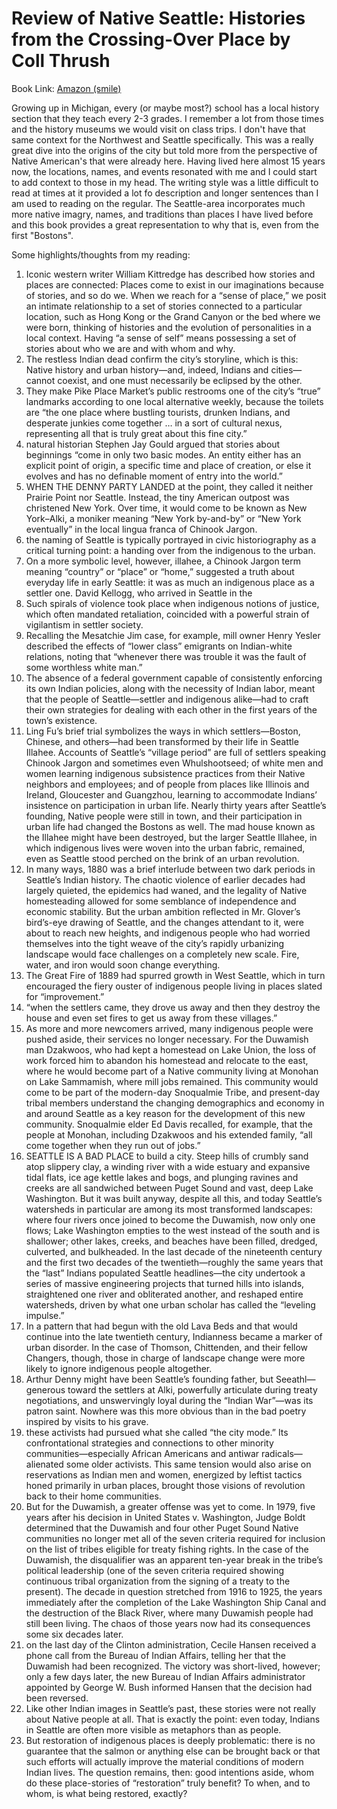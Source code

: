 
# Review of Native Seattle: Histories from the Crossing-Over Place by Coll Thrush 
Book Link: [Amazon (smile)](https://smile.amazon.com/Native-Seattle-Crossing-Over-Weyerhaeuser-Environmental/dp/0295741341/)

Growing up in Michigan, every (or maybe most?) school has a local history section that they teach every 2-3 grades. I remember a lot from those times and the history museums we would visit on class trips. I don't have that same context for the Northwest and Seattle specifically. This was a really great dive into the origins of the city but told more from the perspective of Native American's that were already here. Having lived here almost 15 years now, the locations, names, and events resonated with me and I could start to add context to those in my head. The writing style was a little difficult to read at times at it provided a lot fo description and longer sentences than I am used to reading on the regular. The Seattle-area incorporates much more native imagry, names, and traditions than places I have lived before and this book provides a great representation to why that is, even from the first "Bostons".  


Some highlights/thoughts from my reading:

1. Iconic western writer William Kittredge has described how stories and places are connected: Places come to exist in our imaginations because of stories, and so do we. When we reach for a “sense of place,” we posit an intimate relationship to a set of stories connected to a particular location, such as Hong Kong or the Grand Canyon or the bed where we were born, thinking of histories and the evolution of personalities in a local context. Having “a sense of self” means possessing a set of stories about who we are and with whom and why.
1. The restless Indian dead confirm the city’s storyline, which is this: Native history and urban history—and, indeed, Indians and cities—cannot coexist, and one must necessarily be eclipsed by the other.
1. They make Pike Place Market’s public restrooms one of the city’s “true” landmarks according to one local alternative weekly, because the toilets are “the one place where bustling tourists, drunken Indians, and desperate junkies come together … in a sort of cultural nexus, representing all that is truly great about this fine city.”
1. natural historian Stephen Jay Gould argued that stories about beginnings “come in only two basic modes. An entity either has an explicit point of origin, a specific time and place of creation, or else it evolves and has no definable moment of entry into the world.”
1. WHEN THE DENNY PARTY LANDED at the point, they called it neither Prairie Point nor Seattle. Instead, the tiny American outpost was christened New York. Over time, it would come to be known as New York–Alki, a moniker meaning “New York by-and-by” or “New York eventually” in the local lingua franca of Chinook Jargon.
1. the naming of Seattle is typically portrayed in civic historiography as a critical turning point: a handing over from the indigenous to the urban.
1. On a more symbolic level, however, illahee, a Chinook Jargon term meaning “country” or “place” or “home,” suggested a truth about everyday life in early Seattle: it was as much an indigenous place as a settler one. David Kellogg, who arrived in Seattle in the
1. Such spirals of violence took place when indigenous notions of justice, which often mandated retaliation, coincided with a powerful strain of vigilantism in settler society.
1. Recalling the Mesatchie Jim case, for example, mill owner Henry Yesler described the effects of “lower class” emigrants on Indian-white relations, noting that “whenever there was trouble it was the fault of some worthless white man.”
1. The absence of a federal government capable of consistently enforcing its own Indian policies, along with the necessity of Indian labor, meant that the people of Seattle—settler and indigenous alike—had to craft their own strategies for dealing with each other in the first years of the town’s existence.
1. Ling Fu’s brief trial symbolizes the ways in which settlers—Boston, Chinese, and others—had been transformed by their life in Seattle Illahee. Accounts of Seattle’s “village period” are full of settlers speaking Chinook Jargon and sometimes even Whulshootseed; of white men and women learning indigenous subsistence practices from their Native neighbors and employees; and of people from places like Illinois and Ireland, Gloucester and Guangzhou, learning to accommodate Indians’ insistence on participation in urban life. Nearly thirty years after Seattle’s founding, Native people were still in town, and their participation in urban life had changed the Bostons as well. The mad house known as the Illahee might have been destroyed, but the larger Seattle Illahee, in which indigenous lives were woven into the urban fabric, remained, even as Seattle stood perched on the brink of an urban revolution.
1. In many ways, 1880 was a brief interlude between two dark periods in Seattle’s Indian history. The chaotic violence of earlier decades had largely quieted, the epidemics had waned, and the legality of Native homesteading allowed for some semblance of independence and economic stability. But the urban ambition reflected in Mr. Glover’s bird’s-eye drawing of Seattle, and the changes attendant to it, were about to reach new heights, and indigenous people who had worried themselves into the tight weave of the city’s rapidly urbanizing landscape would face challenges on a completely new scale. Fire, water, and iron would soon change everything.
1. The Great Fire of 1889 had spurred growth in West Seattle, which in turn encouraged the fiery ouster of indigenous people living in places slated for “improvement.”
1. “when the settlers came, they drove us away and then they destroy the house and even set fires to get us away from these villages.”
1. As more and more newcomers arrived, many indigenous people were pushed aside, their services no longer necessary. For the Duwamish man Dzakwoos, who had kept a homestead on Lake Union, the loss of work forced him to abandon his homestead and relocate to the east, where he would become part of a Native community living at Monohan on Lake Sammamish, where mill jobs remained. This community would come to be part of the modern-day Snoqualmie Tribe, and present-day tribal members understand the changing demographics and economy in and around Seattle as a key reason for the development of this new community. Snoqualmie elder Ed Davis recalled, for example, that the people at Monohan, including Dzakwoos and his extended family, “all come together when they run out of jobs.”
1. SEATTLE IS A BAD PLACE to build a city. Steep hills of crumbly sand atop slippery clay, a winding river with a wide estuary and expansive tidal flats, ice age kettle lakes and bogs, and plunging ravines and creeks are all sandwiched between Puget Sound and vast, deep Lake Washington. But it was built anyway, despite all this, and today Seattle’s watersheds in particular are among its most transformed landscapes: where four rivers once joined to become the Duwamish, now only one flows; Lake Washington empties to the west instead of the south and is shallower; other lakes, creeks, and beaches have been filled, dredged, culverted, and bulkheaded. In the last decade of the nineteenth century and the first two decades of the twentieth—roughly the same years that the “last” Indians populated Seattle headlines—the city undertook a series of massive engineering projects that turned hills into islands, straightened one river and obliterated another, and reshaped entire watersheds, driven by what one urban scholar has called the “leveling impulse.”
1. In a pattern that had begun with the old Lava Beds and that would continue into the late twentieth century, Indianness became a marker of urban disorder. In the case of Thomson, Chittenden, and their fellow Changers, though, those in charge of landscape change were more likely to ignore indigenous people altogether.
1. Arthur Denny might have been Seattle’s founding father, but Seeathl—generous toward the settlers at Alki, powerfully articulate during treaty negotiations, and unswervingly loyal during the “Indian War”—was its patron saint. Nowhere was this more obvious than in the bad poetry inspired by visits to his grave.
1. these activists had pursued what she called “the city mode.” Its confrontational strategies and connections to other minority communities—especially African Americans and antiwar radicals—alienated some older activists. This same tension would also arise on reservations as Indian men and women, energized by leftist tactics honed primarily in urban places, brought those visions of revolution back to their home communities.
1. But for the Duwamish, a greater offense was yet to come. In 1979, five years after his decision in United States v. Washington, Judge Boldt determined that the Duwamish and four other Puget Sound Native communities no longer met all of the seven criteria required for inclusion on the list of tribes eligible for treaty fishing rights. In the case of the Duwamish, the disqualifier was an apparent ten-year break in the tribe’s political leadership (one of the seven criteria required showing continuous tribal organization from the signing of a treaty to the present). The decade in question stretched from 1916 to 1925, the years immediately after the completion of the Lake Washington Ship Canal and the destruction of the Black River, where many Duwamish people had still been living. The chaos of those years now had its consequences some six decades later.
1. on the last day of the Clinton administration, Cecile Hansen received a phone call from the Bureau of Indian Affairs, telling her that the Duwamish had been recognized. The victory was short-lived, however; only a few days later, the new Bureau of Indian Affairs administrator appointed by George W. Bush informed Hansen that the decision had been reversed.
1. Like other Indian images in Seattle’s past, these stories were not really about Native people at all. That is exactly the point: even today, Indians in Seattle are often more visible as metaphors than as people.
1. But restoration of indigenous places is deeply problematic: there is no guarantee that the salmon or anything else can be brought back or that such efforts will actually improve the material conditions of modern Indian lives. The question remains, then: good intentions aside, whom do these place-stories of “restoration” truly benefit? To when, and to whom, is what being restored, exactly?
